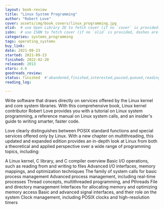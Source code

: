 ```yaml
---
layout: book-review
title: "Linux System Programming"
author: "Robert Love"
cover: assets/img/book_covers/linux_programming.jpg
olid:  # use Open Library ID to fetch cover (if no `cover` is provided)
isbn:  # use ISBN to fetch cover (if no `olid` is provided, dashes are optional)
categories: systems_programming
tags: operating_systems
buy_link: 
date: 2021-09-23
started: 2021-09-23
finished: 2022-02-20
released: 2013
stars: 4.6
goodreads_review:
status: finished  #'abandoned,finished,interested,paused,queued,reading,reread'
reading_log:

---
```


Write software that draws directly on services offered by the Linux kernel and core system libraries. With this comprehensive book, Linux kernel contributor Robert Love provides you with a tutorial on Linux system programming, a reference manual on Linux system calls, and an insider's guide to writing smarter, faster code.

Love clearly distinguishes between POSIX standard functions and special services offered only by Linux. With a new chapter on multithreading, this updated and expanded edition provides an in-depth look at Linux from both a theoretical and applied perspective over a wide range of programming topics, including:

A Linux kernel, C library, and C compiler overview
Basic I/O operations, such as reading from and writing to files
Advanced I/O interfaces, memory mappings, and optimization techniques
The family of system calls for basic process management
Advanced process management, including real-time processes
Thread concepts, multithreaded programming, and Pthreads
File and directory management
Interfaces for allocating memory and optimizing memory access
Basic and advanced signal interfaces, and their role on the system
Clock management, including POSIX clocks and high-resolution timers